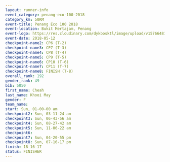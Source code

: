 ```yaml
--- 
layout: runner-info 
event_category: penang-eco-100-2018 
category_km: 50KM 
event-title: Penang Eco 100 2018 
event-location: Bukit Mertajam, Penang 
event-logo: https://res.cloudinary.com/dykbosktl/image/upload/v1576648106/Logo/Logo_lovxhg.jpg 
event-date: 2018-05-12 
checkpoint-name2: CP6 (T-2) 
checkpoint-name3: CP7 (T-3) 
checkpoint-name4: CP8 (T-4) 
checkpoint-name5: CP9 (T-5) 
checkpoint-name6: CP10 (T-6) 
checkpoint-name7: CP11 (T-7) 
checkpoint-name8: FINISH (T-8) 
overall_rank: 192
gender_rank: 49
bib: 5050
first_name: Cheah
last_name: Khooi May
gender: F
team_name: 
start: Sun, 01-00-00 am
checkpoint2: Sun, 03-11-24 am
checkpoint3: Sun, 06-43-56 am
checkpoint4: Sun, 08-27-42 am
checkpoint5: Sun, 11-06-22 am
checkpoint6: 
checkpoint7: Sun, 04-20-55 pm
checkpoint8: Sun, 07-16-17 pm
finish: 18-16-17
status: FINISHER
--- 
```

